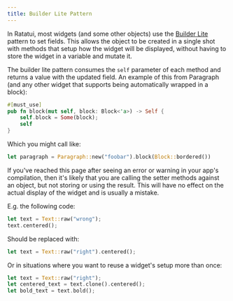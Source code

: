 ```yaml
---
title: Builder Lite Pattern
---
```


In Ratatui, most widgets (and some other objects) use the [Builder Lite] pattern to set fields. This
allows the object to be created in a single shot with methods that setup how the widget will be
displayed, without having to store the widget in a variable and mutate it.

The builder lite pattern consumes the `self` parameter of each method and returns a value with the
updated field. An example of this from Paragraph (and any other widget that supports being
automatically wrapped in a block):

```rust
#[must_use]
pub fn block(mut self, block: Block<'a>) -> Self {
    self.block = Some(block);
    self
}
```

Which you might call like:

```rust
let paragraph = Paragraph::new("foobar").block(Block::bordered())
```

If you've reached this page after seeing an error or warning in your app's compilation, then it's
likely that you are calling the setter methods against an object, but not storing or using the
result. This will have no effect on the actual display of the widget and is usually a mistake.

E.g. the following code:

```rust
let text = Text::raw("wrong");
text.centered();
```

Should be replaced with:

```rust
let text = Text::raw("right").centered();
```

Or in situations where you want to reuse a widget's setup more than once:

```rust
let text = Text::raw("right");
let centered_text = text.clone().centered();
let bold_text = text.bold();
```

[Builder Lite]: https://matklad.github.io/2022/05/29/builder-lite.html

